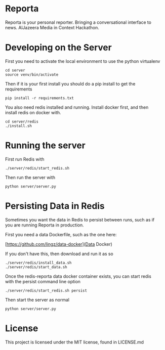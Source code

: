 Reporta
=================

Reporta is your personal reporter. Bringing a conversational interface to news. AlJazeera Media in Context Hackathon. 

Developing on the Server
========================

First you need to activate the local environment to use the python virtualenv

```
cd server
source venv/bin/activate
```

Then if it is your first install you should do a pip install to get the requirements

```
pip install -r requirements.txt
```

You also need redis installed and running. Install docker first, and then install
redis on docker with.

```
cd server/redis
./install.sh
```

Running the server
==================

First run Redis with
```
./server/redis/start_redis.sh
```

Then run the server with

```
python server/server.py
```

Persisting Data in Redis
========================

Sometimes you want the data in Redis to persist between runs, such as if you are
running Reporta in production.

First you need a data Dockerfile, such as the one here:

[https://github.com/lingz/data-docker](Data Docker)

If you don't have this, then download and run it as so

```
./server/redis/install_data.sh
./server/redis/start_data.sh
```

Once the redis-reporta data docker container exists, you can start redis with the persist
command line option

```
./server/redis/start_redis.sh persist
```

Then start the server as normal

```
python server/server.py
```

License
=======

This project is licensed under the MIT license, found in LICENSE.md

